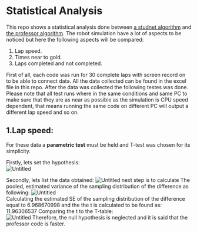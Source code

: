 # Statistical Analysis
This repo shows a statistical analysis done between [a studnet algorithm](https://github.com/youssefattia98/Research-Track-I-1) and [the professor algorithm](https://github.com/CarmineD8/python_simulator/tree/rt2).
The robot simulation have a lot of aspects to be noticed but here the following aspects will be compared:  

 1. Lap speed.
 2. Times near to gold.
 3. Laps completed and not completed.
 
 First of all, each code was run for 30 complete laps with screen record on to be able to connect data. All the data collected can be found in the excel file in this repo. After the data was collected the following testes was done. Please note that all test runs where in the same conditions and same PC to make sure that they are as near as possible as the simulation is CPU speed dependent, that means running the same code on different PC will output a different lap speed and so on.   

## 1.Lap speed:
For these data a **parametric test** must be held and T-test was chosen for its simplicity.  

Firstly, lets set the hypothesis:  
![Untitled](https://user-images.githubusercontent.com/69837845/170802269-fa019cf5-b7e8-4325-bb72-6ee22fe5a9d5.png)  

Secondly, lets list the data obtained:
![Untitled](https://user-images.githubusercontent.com/69837845/170801087-2ecba3ae-b8b5-45d1-a470-7b66da0e86bc.png)
next step is to calculate The pooled, estimated variance of the sampling distribution of the difference as following:
![Untitled](https://user-images.githubusercontent.com/69837845/170801643-cb13e7fe-5837-4a5f-bd7c-53db518b4a8c.png)  
Calculating the estimated SE of the sampling distribution of the difference equal to 6.968670998 
and the the t is calculated to be found as: 11.96306537
Comparing the t to the T-table:  
![Untitled](https://user-images.githubusercontent.com/69837845/170802417-89172849-dcc3-4cad-933a-9a3c8f9feaeb.png)
Therefore, the null hypothesis is neglected and it is said that the professor code is faster.
